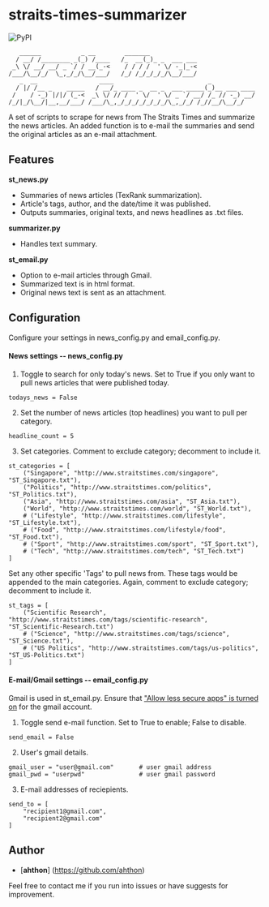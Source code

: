 # straits-times-summarizer

![PyPI](https://img.shields.io/pypi/pyversions/Django.svg)

       ______           _ __        _______
      / __/ /________ _(_) /____   /_  __(_)_ _  ___ ___
     _\ \/ __/ __/ _ `/ / __(_-<    / / / /  ' \/ -_|_-<
    /___/\__/_/  \_,_/_/\__/___/   /_/ /_/_/_/_/\__/___/
       _  __                 ____                          _
      / |/ /__ _    _____   / __/_ ____ _  __ _  ___ _____(_)__ ___ ____
     /    / -_) |/|/ (_-<  _\ \/ // /  ' \/  ' \/ _ `/ __/ /_ // -_) __/
    /_/|_/\__/|__,__/___/ /___/\_,_/_/_/_/_/_/_/\_,_/_/ /_//__/\__/_/

A set of scripts to scrape for news from The Straits Times and summarize the news articles. An added function is to e-mail the summaries and send the original articles as an e-mail attachment.

## Features

**st_news.py**
- Summaries of news articles (TexRank summarization).
- Article's tags, author, and the date/time it was published.
- Outputs summaries, original texts, and news headlines as .txt files.

**summarizer.py**
- Handles text summary.

**st_email.py**
- Option to e-mail articles through Gmail.
- Summarized text is in html format.
- Original news text is sent as an attachment.

## Configuration

Configure your settings in news_config.py and email_config.py.

#### News settings -- news_config.py

1. Toggle to search for only today's news. Set to True if you only want to pull news articles that were published today. 
```
todays_news = False
```

2. Set the number of news articles (top headlines) you want to pull per category.
```
headline_count = 5
```

3. Set categories. Comment to exclude category; decomment to include it.
```
st_categories = [
    ("Singapore", "http://www.straitstimes.com/singapore", "ST_Singapore.txt"),
    ("Politics", "http://www.straitstimes.com/politics", "ST_Politics.txt"),
    ("Asia", "http://www.straitstimes.com/asia", "ST_Asia.txt"),
    ("World", "http://www.straitstimes.com/world", "ST_World.txt"),
    # ("Lifestyle", "http://www.straitstimes.com/lifestyle", "ST_Lifestyle.txt"),
    # ("Food", "http://www.straitstimes.com/lifestyle/food", "ST_Food.txt"),
    # ("Sport", "http://www.straitstimes.com/sport", "ST_Sport.txt"),
    # ("Tech", "http://www.straitstimes.com/tech", "ST_Tech.txt")
]
```

Set any other specific 'Tags' to pull news from. These tags would be appended to the main categories. Again, comment to exclude category; decomment to include it.
```
st_tags = [
    ("Scientific Research", "http://www.straitstimes.com/tags/scientific-research", "ST_Scientific-Research.txt")
    # ("Science", "http://www.straitstimes.com/tags/science", "ST_Science.txt"),
    # ("US Politics", "http://www.straitstimes.com/tags/us-politics", "ST_US-Politics.txt")
]
```

#### E-mail/Gmail settings -- email_config.py

Gmail is used in st_email.py. Ensure that ["Allow less secure apps" is turned on](https://support.google.com/accounts/answer/6010255?hl=en) for the gmail account.

1. Toggle send e-mail function. Set to True to enable; False to disable.
```
send_email = False
```

2. User's gmail details.
```
gmail_user = "user@gmail.com"       # user gmail address
gmail_pwd = "userpwd"               # user gmail password
```

3. E-mail addresses of reciepients.
```
send_to = [
    "recipient1@gmail.com",
    "recipient2@gmail.com"
]
```

## Author

* [**ahthon**] (https://github.com/ahthon)

Feel free to contact me if you run into issues or have suggests for improvement.
